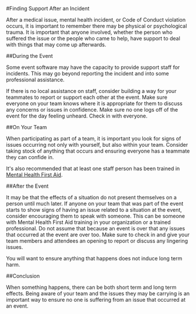 #Finding Support After an Incident

After a medical issue, mental health incident, or Code of Conduct violation occurs, it is important to remember there may be physical or psychological trauma. It is important that anyone involved, whether the person who suffered the issue or the people who came to help, have support to deal with things that may come up afterwards.

##During the Event

Some event software may have the capacity to provide support staff for incidents. This may go beyond reporting the incident and into some professional assistance.

If there is no local assistance on staff, consider building a way for your teammates to report or support each other at the event. Make sure everyone on your team knows where it is appropriate for them to discuss any concerns or issues in confidence. Make sure no one logs off of the event for the day feeling unheard. Check in with everyone.

##On Your Team

When participating as part of a team, it is important you look for signs of issues occurring not only with yourself, but also within your team. Consider taking stock of anything that occurs and ensuring everyone has a teammate they can confide in.

It's also recommended that at least one staff person has been trained in [Mental Health First Aid](https://www.mentalhealthfirstaid.org/).

##After the Event

It may be that the effects of a situation do not present themselves on a person until much later. If anyone on your team that was part of the event starts to show signs of having an issue related to a situation at the event, consider encouraging them to speak with someone. This can be someone with Mental Health First Aid training in your organization or a trained professional. Do not assume that because an event is over that any issues that occurred at the event are over too. Make sure to check in and give your team members and attendees an opening to report or discuss any lingering issues.

You will want to ensure anything that happens does not induce long term harm.

##Conclusion

When something happens, there can be both short term and long term effects. Being aware of your team and the issues they may be carrying is an important way to ensure no one is suffering from an issue that occurred at an event.